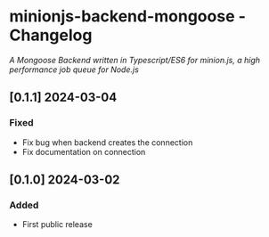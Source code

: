 # minionjs-backend-mongoose - Changelog

_A Mongoose Backend written in Typescript/ES6 for minion.js, a high performance job queue for Node.js_

## [0.1.1] 2024-03-04

### Fixed

- Fix bug when backend creates the connection
- Fix documentation on connection

## [0.1.0] 2024-03-02

### Added

- First public release